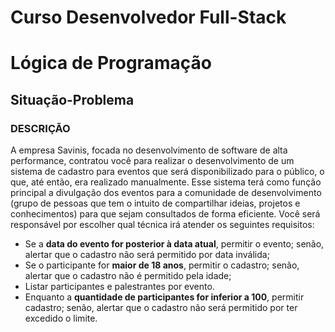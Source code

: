 # Curso Desenvolvedor Full-Stack

# Lógica de Programação

## Situação-Problema

### DESCRIÇÃO
 A empresa Savinis, focada no desenvolvimento de software de alta performance, contratou você para realizar o desenvolvimento de um sistema de cadastro para eventos que será disponibilizado para o público, o que, até então, era realizado manualmente.
 Esse sistema terá como função principal a divulgação dos eventos para a comunidade de desenvolvimento (grupo de pessoas que tem o intuito de compartilhar ideias, projetos e conhecimentos) para que sejam consultados de forma eficiente.
 Você será responsável por escolher qual técnica irá atender os seguintes requisitos:
- Se a **data do evento for posterior à data atual**, permitir o evento; senão, alertar que o cadastro não será permitido por data inválida;
- Se o participante for **maior de 18 anos**, permitir o cadastro; senão, alertar que o cadastro não é permitido pela idade;
- Listar participantes e palestrantes por evento.
- Enquanto a **quantidade de participantes for inferior a 100**, permitir cadastro; senão, alertar que o cadastro não será permitido por ter excedido o limite.

